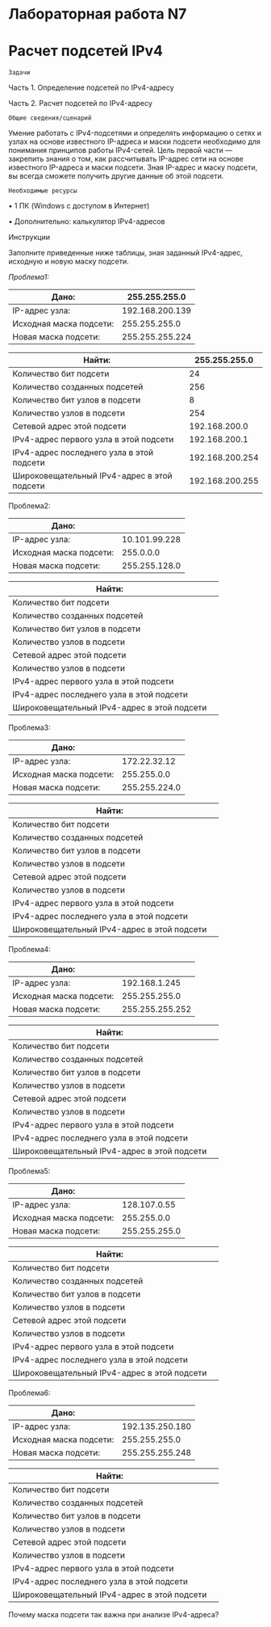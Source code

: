 # Лабораторная работа N7
# Расчет подсетей IPv4

	Задачи
Часть 1. Определение подсетей по IPv4-адресу

Часть 2. Расчет подсетей по IPv4-адресу

	Общие сведения/сценарий

Умение работать с IPv4-подсетями и определять информацию о сетях и узлах на основе известного IP-адреса и маски подсети необходимо для понимания принципов работы IPv4-сетей. Цель первой части — закрепить знания о том, как рассчитывать IP-адрес сети на основе известного IP-адреса и маски подсети. Зная IP-адрес и маску подсети, вы всегда сможете получить другие данные об этой подсети.

	Необходимые ресурсы

•	1 ПК (Windows с доступом в Интернет)

•	Дополнительно: калькулятор IPv4-адресов

Инструкции

Заполните приведенные ниже таблицы, зная заданный IPv4-адрес, исходную и новую маску подсети.

*Проблема1:* 

|              Дано:  | 255.255.255.0       |
|---------------------|------------|
| IP-адрес узла:         |  192.168.200.139 |
|Исходная маска подсети: |  255.255.255.0   |
|Новая маска подсети:    |  255.255.255.224 |

|              Найти:  | 255.255.255.0 |
|---------------------|------------|
|Количество бит подсети        | 	24   |
|Количество созданных подсетей | 256     |
|Количество бит узлов в подсети | 8  |
|Количество узлов в подсети    | 254  |
|Сетевой адрес этой подсети   |192.168.200.0   |
|IPv4-адрес первого узла в этой подсети	   |192.168.200.1   |
|IPv4-адрес последнего узла в этой подсети | 192.168.200.254  |
|Широковещательный IPv4-адрес в этой подсети | 192.168.200.255  |

Проблема2: 

|              Дано:  |            |
|---------------------|------------|
| IP-адрес узла:         |  10.101.99.228 |
|Исходная маска подсети: |  255.0.0.0   |
|Новая маска подсети:    |  255.255.128.0 |

|              Найти:  |            |
|---------------------|------------|
|Количество бит подсети        |   |
|Количество созданных подсетей |    |
|Количество бит узлов в подсети |   |
|Количество узлов в подсети   |   |
|Сетевой адрес этой подсети   |   |
|Количество узлов в подсети    |   |
|IPv4-адрес первого узла в этой подсети	   |   |
|IPv4-адрес последнего узла в этой подсети |   |
|Широковещательный IPv4-адрес в этой подсети |   |


Проблема3: 

|              Дано:  |            |
|---------------------|------------|
| IP-адрес узла:         |  172.22.32.12 |
|Исходная маска подсети: |  255.255.0.0   |
|Новая маска подсети:    |  255.255.224.0 |

|              Найти:  |            |
|---------------------|------------|
|Количество бит подсети        |   |
|Количество созданных подсетей |    |
|Количество бит узлов в подсети |   |
|Количество узлов в подсети   |   |
|Сетевой адрес этой подсети   |   |
|Количество узлов в подсети    |   |
|IPv4-адрес первого узла в этой подсети	   |   |
|IPv4-адрес последнего узла в этой подсети |   |
|Широковещательный IPv4-адрес в этой подсети |   |

Проблема4: 

|              Дано:  |            |
|---------------------|------------|
| IP-адрес узла:         |  192.168.1.245 |
|Исходная маска подсети: |  255.255.255.0   |
|Новая маска подсети:    |  255.255.255.252 |

|              Найти:  |            |
|---------------------|------------|
|Количество бит подсети        |   |
|Количество созданных подсетей |    |
|Количество бит узлов в подсети |   |
|Количество узлов в подсети   |   |
|Сетевой адрес этой подсети   |   |
|Количество узлов в подсети    |   |
|IPv4-адрес первого узла в этой подсети	   |   |
|IPv4-адрес последнего узла в этой подсети |   |
|Широковещательный IPv4-адрес в этой подсети |   |

Проблема5: 

|              Дано:  |            |
|---------------------|------------|
| IP-адрес узла:         |  128.107.0.55 |
|Исходная маска подсети: |  255.255.0.0  |
|Новая маска подсети:    |  255.255.255.0 |

|              Найти:  |            |
|---------------------|------------|
|Количество бит подсети        |   |
|Количество созданных подсетей |    |
|Количество бит узлов в подсети |   |
|Количество узлов в подсети   |   |
|Сетевой адрес этой подсети   |   |
|Количество узлов в подсети    |   |
|IPv4-адрес первого узла в этой подсети	   |   |
|IPv4-адрес последнего узла в этой подсети |   |
|Широковещательный IPv4-адрес в этой подсети |   |	

Проблема6:

|              Дано:  |            |
|---------------------|------------|
| IP-адрес узла:         |  192.135.250.180 |
|Исходная маска подсети: |  255.255.255.0   |
|Новая маска подсети:    |  255.255.255.248 |

|              Найти:  |            |
|---------------------|------------|
|Количество бит подсети        |   |
|Количество созданных подсетей |    |
|Количество бит узлов в подсети |   |
|Количество узлов в подсети   |   |
|Сетевой адрес этой подсети   |   |
|Количество узлов в подсети    |   |
|IPv4-адрес первого узла в этой подсети	   |   |
|IPv4-адрес последнего узла в этой подсети |   |
|Широковещательный IPv4-адрес в этой подсети |   |

Почему маска подсети так важна при анализе IPv4-адреса?
